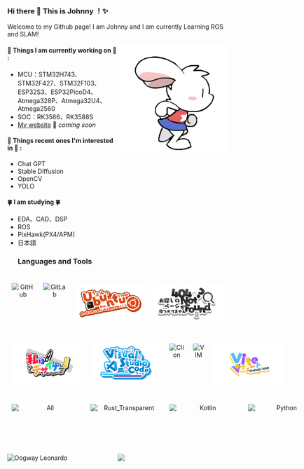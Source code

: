 ### Hi there 👋 This is Johnny ！✨ 
 
Welcome to my Github page! I am Johnny and I am currently Learning ROS and SLAM!  
 
<img align="right" alt="img" src="https://github.com/OogwayLeonardo/img/blob/main/run.gif" width="50%" height="auto" />
 
#### 🌱 Things I am currently working on 🔭 : 
- MCU：STM32H743、STM32F427、STM32F103、ESP32S3、ESP32PicoD4、Atmega328P、Atmega32U4、Atmega2560
- SOC：RK3566、RK3588S
- [My website](https://OogwayLeonardo.github.io) 🚀 *coming soon*
 
 
#### 🌻 Things recent ones I'm interested in 🌻 : 
- Chat GPT
- Stable Diffusion
- OpenCV
- YOLO
#### 🍀 I am studying 🍀
- EDA、CAD、DSP
- ROS
- PixHawk(PX4/APM)
- 日本語
  ### Languages and Tools

<p align="center" style="display: inline-flex;">
    <img src="https://github.com/OogwayLeonardo/SAWARATSUKI.ServiceLogos/blob/main/Github/Github.png?raw=true" alt="GitHub" style="width: 160px; height: 90px; margin: 10px 10px;">
    <img src="https://github.com/OogwayLeonardo/SAWARATSUKI.ServiceLogos/blob/main/Gitlab/Gitlab.png?raw=true" alt="GitLab" style="width: 160px; height: 90px; margin: 10px 10px;">
    <img src="https://github.com/OogwayLeonardo/img/blob/main/Ubuntu.png?raw=true" alt="Visual Studio Code" style="width: 160px; height: 90px; margin: 10px 10px;">
    <img src="https://github.com/OogwayLeonardo/img/blob/main/NotFound.png?raw=true" alt="NotFound" style="width: 160px; height: 90px; margin: 10px 10px;">
</p>
<p align="center" style="display: inline-flex;">
    <img src="https://github.com/OogwayLeonardo/img/blob/main/IamDesigner!.png?raw=true" alt="IamDesigner!" style="width: 160px; height: 90px; margin: 10px 10px;"> 
    <img src="https://github.com/OogwayLeonardo/img/blob/main/VisualStudioCodeRound.png?raw=true" alt="VisualStudioCodeRound" style="width: 160px; height: 90px; margin: 10px 10px;">
    <img src="https://github.com/OogwayLeonardo/SAWARATSUKI.ServiceLogos/blob/main/Clion/Clion.png?raw=true" alt="Clion" style="width: 160px; height: 90px; margin: 10px 10px;">
    <img src="https://github.com/OogwayLeonardo/SAWARATSUKI.ServiceLogos/blob/main/Vim/VIM.png?raw=true" alt="VIM" style="width: 160px; height: 90px; margin: 10px 10px;"> 
    <img src="https://github.com/OogwayLeonardo/img/blob/main/Vite.png?raw=true" alt="Vite" style="width: 160px; height: 90px; margin: 10px 10px;"> 
</p>
<p align="center" style="display: inline-flex;">
    <img src="https://github.com/OogwayLeonardo/SAWARATSUKI.ServiceLogos/blob/main/C%2CC%23%2CC%2B%2B/All.png?raw=true" alt="All" style="width: 160px; height: 90px; margin: 10px 10px;">
    <img src="https://github.com/OogwayLeonardo/KawaiiLogos/blob/main/Rust/Rust_Transparent.png?raw=true" alt="Rust_Transparent" style="width: 160px; height: 90px; margin: 10px 10px;">
    <img src="https://github.com/OogwayLeonardo/KawaiiLogos/blob/main/Kotlin/Kotlin.png?raw=true" alt="Kotlin" style="width: 160px; height: 90px; margin: 10px 10px;">
    <img src="https://github.com/OogwayLeonardo/SAWARATSUKI.ServiceLogos/blob/main/Python/Python.png?raw=true" alt="Python" style="width: 160px; height: 90px; margin: 10px 10px;">
</p>
 <img src="https://github-readme-stats.vercel.app/api/top-langs?username=Oogway Leonardo&show_icons=true&locale=en&layout=compact" alt="Oogway Leonardo" />
<img width="50%" align="right" src="https://github-readme-stats.vercel.app/api?username=zhanglina94&show_icons=true&hide_border=true" />
<!--
#### :computer: Programming languages and tools :computer: : 
<p>
<img width="50%" align="right" src="https://github-readme-stats.vercel.app/api?username=zhanglina94&show_icons=true&hide_border=true" />
<code><img width="10%" src="https://www.vectorlogo.zone/logos/ubuntu/ubuntu-ar21.svg"></code>
<code><img width="10%" src="https://www.vectorlogo.zone/logos/cmake/cmake-ar21~bgwhite.svg"></code>
<code><img width="10%" src="https://www.vectorlogo.zone/logos/tensorflow/tensorflow-ar21.svg"></code>
<br />
<code><img width="10%" src="https://www.vectorlogo.zone/logos/git-scm/git-scm-ar21.svg"></code>
<code><img width="10%" src="https://www.vectorlogo.zone/logos/arduino/arduino-ar21~bgwhite.svg"></code>
<code><img width="10%" src="https://www.vectorlogo.zone/logos/visualstudio_code/visualstudio_code-ar21.svg"></code>
</p>
-->


<!--
**OogwayLeonardo/OogwayLeonardo** is a ✨ _special_ ✨ repository because its `README.md` (this file) appears on your GitHub profile.
- 🔭 I’m currently working on 
- 🌱 I’m currently learning ...
- 👯 I’m looking to collaborate on ...
- 🤔 I’m looking for help with Mavlink
- 💬 Ask me about ...
- 📫 How to reach me: makerdemoking@foxmail.com
- 😄 Pronouns:He
- ⚡ Fun fact: ...
Here are some ideas to get you started:
-->



